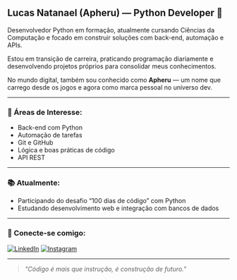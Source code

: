 ## Lucas Natanael (Apheru) — Python Developer 🐍

Desenvolvedor Python em formação, atualmente cursando Ciências da Computação e focado em construir soluções com back-end, automação e APIs.

Estou em transição de carreira, praticando programação diariamente e desenvolvendo projetos próprios para consolidar meus conhecimentos.

No mundo digital, também sou conhecido como **Apheru** — um nome que carrego desde os jogos e agora como marca pessoal no universo dev.

---

### 🚀 Áreas de Interesse:
- Back-end com Python
- Automação de tarefas
- Git e GitHub
- Lógica e boas práticas de código
- API REST

---

### 📚 Atualmente:
- Participando do desafio “100 dias de código” com Python
- Estudando desenvolvimento web e integração com bancos de dados

---

### 🤝 Conecte-se comigo:
[![LinkedIn](https://img.shields.io/badge/LinkedIn-black?style=for-the-badge&logo=linkedin)](https://www.linkedin.com/in/luka2777/)
[![Instagram](https://img.shields.io/badge/Instagram-black?style=for-the-badge&logo=instagram)](https://www.instagram.com/apherudev/)

---

> *"Código é mais que instrução, é construção de futuro."*
